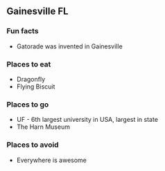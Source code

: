 ## Gainesville FL

### Fun facts
- Gatorade was invented in Gainesville

### Places to eat
- Dragonfly
- Flying Biscuit

### Places to go
- UF - 6th largest university in USA, largest in state
- The Harn Museum

### Places to avoid
- Everywhere is awesome
